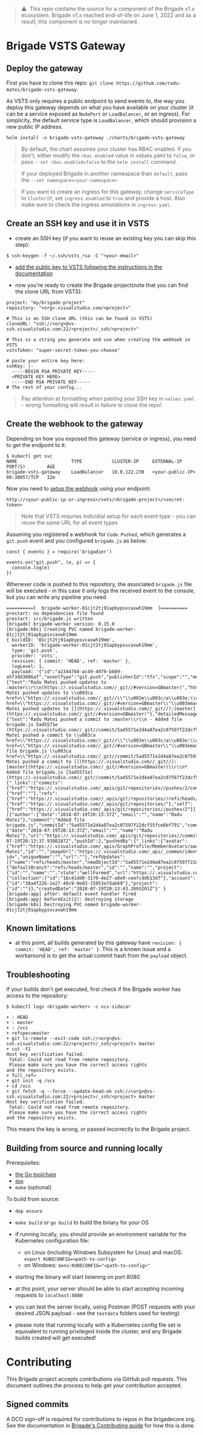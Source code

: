 > ⚠️&nbsp;&nbsp;This repo contains the source for a component of the Brigade
> v1.x ecosystem. Brigade v1.x reached end-of-life on June 1, 2022 and as a
> result, this component is no longer maintained.

# Brigade VSTS Gateway

## Deploy the gateway

First you have to clone this repo: `git clone https://github.com/radu-matei/brigade-vsts-gateway`.

As VSTS only requires a public endpoint to send events to, the way you deploy this gateway depends on what you have available on your cluster (it can be a service exposed as `NodePort` or `LoadBalancer`, or an ingress). For simplicity, the default service type is `LoadBalancer`, which should provision a new public IP address.

```
helm install -n brigade-vsts-gateway ./charts/brigade-vsts-gateway
```

> By default, the chart assumes your cluster has RBAC enabled. If you don't, either modify the `rbac.enabled` value in values.yaml to `false`, or pass `--set rbac.enabled=false` to the `helm install` command.

> If your deployed Brigade in another namespace than `default`, pass the `--set namespace=<your-namespace>`

> If you want to create an ingress for this gateway, change `serviceType` to `ClusterIP`, set `ingress.enabled` to `true` and provide a host. Also make sure to check the ingress annotations in `ingress.yaml`.

## Create an SSH key and use it in VSTS

- create an SSH key (if you want to reuse an existing key you can skip this step):

```
$ ssh-keygen -f ~/.ssh/vsts_rsa -C "<your-email>"
```

- [add the public key to VSTS following the instructions in the documentation][vsts-doc-key]

- now you're ready to create the Brigade project(note that you can find the clone URL from VSTS): 

```
project: "my/brigade-project"
repository: "<org>.visualstudio.com/<project>"

# This is an SSH clone URL (this can be found in VSTS)
cloneURL: "ssh://<org>@vs-ssh.visualstudio.com:22/<project>/_ssh/<project>"

# This is a string you generate and use when creating the webhook in VSTS
vstsToken: "super-secret-token-you-choose"

# paste your entire key here:
sshKey: |-
  -----BEGIN RSA PRIVATE KEY-----
  <PRIVATE KEY HERE>
  -----END RSA PRIVATE KEY-----
# The rest of your config...
```

> Pay attention at formatting when pasting your SSH key in `values.yaml` - wrong formatting will result in failure to clone the repo!

## Create the webhook to the gateway

Depending on how you exposed this gateway (service or ingress), you need to get the endpoint to it:

```
$ kubectl get svc
NAME                    TYPE           CLUSTER-IP     EXTERNAL-IP        PORT(S)        AGE
brigade-vsts-gateway    LoadBalancer   10.0.122.230   <your-public-IP>   80:30057/TCP   12m
```

Now you need to [setup the webhook][vsts-webhooks] using your endpoint:

`http://<your-public-ip-or-ingress>/vets/<brigade-project>/<secret-token>`

> Note that VSTS requries individial setup for each event type - you can reuse the same URL for all event types

Assuming you registered a webhook for `Code Pushed`, which generates a `git.push` event and you configured `brigade.js` as below:

```
const { events } = require('brigadier')

events.on("git.push", (e, p) => {
  console.log(e)
})
```

Whenever code is pushed to this repository, the associated `brigade.js` file will be executed - in this case it only logs the received event to the console, but you can write any pipeline you need.

```
==========[  brigade-worker-01cjt2tj91apbypsvcavwh19mm  ]==========
prestart: no dependencies file found
prestart: src/brigade.js written
[brigade] brigade-worker version: 0.15.0
[brigade:k8s] Creating PVC named brigade-worker-01cjt2tj91apbypsvcavwh19mm
{ buildID: '01cjt2tj91apbypsvcavwh19mm',
  workerID: 'brigade-worker-01cjt2tj91apbypsvcavwh19mm',
  type: 'git.push',
  provider: 'vsts',
  revision: { commit: 'HEAD', ref: 'master' },
  logLevel: 1,
  payload: '{"id":"a2344768-ac49-4979-b609-a5f3dd3086af","eventType":"git.push","publisherId":"tfs","scope":"","message":{"text":"Radu Matei pushed updates to :master\\r\\n(https://.visualstudio.com//_git//#version=GBmaster)","html":"Radu Matei pushed updates to \\u003ca href=\\"https://.visualstudio.com//_git//\\"\\u003e\\u003c/a\\u003e:\\u003ca href=\\"https://.visualstudio.com//_git//#version=GBmaster\\"\\u003emaster\\u003c/a\\u003e","markdown":"Radu Matei pushed updates to [](https://.visualstudio.com//_git//):[master](https://.visualstudio.com//_git//#version=GBmaster)"},"detailedMessage":{"text":"Radu Matei pushed a commit to :master\\r\\n - Added file brigade.js 5ad5571e (https://.visualstudio.com//_git//commit/5ad5571e2d4a87ea2c07597f22dcf55fce6bf791)","html":"Radu Matei pushed a commit to \\u003ca href=\\"https://.visualstudio.com//_git//\\"\\u003e\\u003c/a\\u003e:\\u003ca href=\\"https://.visualstudio.com//_git//#version=GBmaster\\"\\u003emaster\\u003c/a\\u003e\\r\\n\\u003cul\\u003e\\r\\n\\u003cli\\u003eAdded file brigade.js \\u003ca href=\\"https://.visualstudio.com//_git//commit/5ad5571e2d4a87ea2c07597f22dcf55fce6bf791\\"\\u003e5ad5571e\\u003c/a\\u003e\\u003c/li\\u003e\\r\\n\\u003c/ul\\u003e","markdown":"Radu Matei pushed a commit to [](https://.visualstudio.com//_git//):[master](https://.visualstudio.com//_git//#version=GBmaster)\\r\\n* Added file brigade.js [5ad5571e](https://.visualstudio.com//_git//commit/5ad5571e2d4a87ea2c07597f22dcf55fce6bf791)"},"resource":{"_links":{"commits":{"href":"https://.visualstudio.com/_apis/git/repositories//pushes/2/commits"},"pusher":{"href":""},"refs":{"href":"https://.visualstudio.com//_apis/git/repositories//refs/heads/master"},"repository":{"href":"https://.visualstudio.com//_apis/git/repositories/"},"self":{"href":"https://.visualstudio.com/_apis/git/repositories//pushes/2"}},"commits":[{"author":{"date":"2018-07-19T20:13:37Z","email":"","name":"Radu Matei"},"comment":"Added file brigade.js","commitId":"5ad5571e2d4a87ea2c07597f22dcf55fce6bf791","committer":{"date":"2018-07-19T20:13:37Z","email":"","name":"Radu Matei"},"url":"https://.visualstudio.com/_apis/git/repositories//commits/5ad5571e2d4a87ea2c07597f22dcf55fce6bf791"}],"date":"2018-07-19T20:13:37.9380287Z","pushId":2,"pushedBy":{"_links":{"avatar":{"href":"https://.visualstudio.com/_apis/GraphProfile/MemberAvatars/aad.ZTJjYjM1YWYtYzBlYi03YWIyLTk5MDYtM2IwYzI1N2IwMDFh"}},"descriptor":"aad.ZTJjYjM1YWYtYzBlYi03YWIyLTk5MDYtM2IwYzI1N2IwMDFh","displayName":"Radu Matei","id":"","imageUrl":"https://.visualstudio.com/_api/_common/identityImage?id=","uniqueName":"","url":""},"refUpdates":[{"name":"refs/heads/master","newObjectId":"5ad5571e2d4a87ea2c07597f22dcf55fce6bf791","oldObjectId":"66dd97a81a661523cad103253e3d4b2f37097c36"}],"repository":{"defaultBranch":"refs/heads/master","id":"","name":"","project":{"id":"","name":"","state":"wellFormed","url":"https://.visualstudio.com/_apis/projects/","visibility":"unchanged"},"remoteUrl":"https://.visualstudio.com//_git/","url":"https://.visualstudio.com/_apis/git/repositories/"},"url":"https://.visualstudio.com/_apis/git/repositories//pushes/2"},"resourceVersion":"1.0","resourceContainers":{"collection":{"id":"16c41dd0-3170-4e27-a8e9-ceefcddb13d7"},"account":{"id":"38a4f22b-1e27-40c9-9e83-15953e7dab69"},"project":{"id":""}},"createdDate":"2018-07-19T20:13:43.2693201Z"}' }
[brigade:app] after: default event handler fired
[brigade:app] beforeExit(2): destroying storage
[brigade:k8s] Destroying PVC named brigade-worker-01cjt2tj91apbypsvcavwh19mm
```

## Known limitations

- at this point, all builds generated by this gateway have `revision: { commit: 'HEAD', ref: 'master' }`. This is a known issue and a workaround is to get the actual commit hash from the `payload` object.

## Troubleshooting

If your builds don't get executed, first check if the Brigade worker has access to the repository:

```
$ kubectl logs <brigade-worker> -c vcs-sidecar

+ : HEAD
+ : master
+ : /vcs
+ refspec=master
+ git ls-remote --exit-code ssh://<org>@vs-ssh.visualstudio.com:22/<project>/_ssh/<project> master
+ cut -f2
Host key verification failed.
 fatal: Could not read from remote repository.
 Please make sure you have the correct access rights
and the repository exists.
+ full_ref=
+ git init -q /vcs
+ cd /vcs
+ git fetch -q --force --update-head-ok ssh://<org>@vs-ssh.visualstudio.com:22/<project>/_ssh/<project> master
Host key verification failed.
 fatal: Could not read from remote repository.
 Please make sure you have the correct access rights
and the repository exists.
```

This means the key is wrong, or passed incorrectly to the Brigade project.

## Building from source and running locally

Prerequisites:
- [the Go toolchain][go]
- [`dep`][dep]
- `make` (optional)

To build from source:

- `dep ensure`
- `make build` or `go build` to build the binary for your OS
- if running locally, you should provide an environment variable for the Kubernetes configuration file:
  - on Linux (including Windows Subsystem for Linux) and macOS: `export KUBECONFIG=<path-to-config>`
  - on Windows: `$env:KUBECONFIG="<path-to-config>"` 

- starting the binary will start listening on port 8080

- at this point, your server should be able to start accepting incoming requests to `localhost:8080`
- you can test the server locally, using Postman (POST requests with your desired JSON payload - see the `testdata` folders used for testing)
- please note that running locally with a Kubernetes config file set is equivalent to running privileged inside the cluster, and any Brigade builds created will get executed!

# Contributing

This Brigade project accepts contributions via GitHub pull requests. This document outlines the process to help get your contribution accepted.

## Signed commits

A DCO sign-off is required for contributions to repos in the brigadecore org.  See the documentation in
[Brigade's Contributing guide](https://github.com/brigadecore/brigade/blob/master/CONTRIBUTING.md#signed-commits)
for how this is done.


[vsts-doc-key]: https://docs.microsoft.com/en-us/vsts/git/use-ssh-keys-to-authenticate?view=vsts#step-2--add-the-public-key-to-vststfs
[vsts-webhooks]: https://docs.microsoft.com/en-us/vsts/service-hooks/services/webhooks
[go]: https://golang.org/doc/install
[dep]: https://github.com/golang/dep